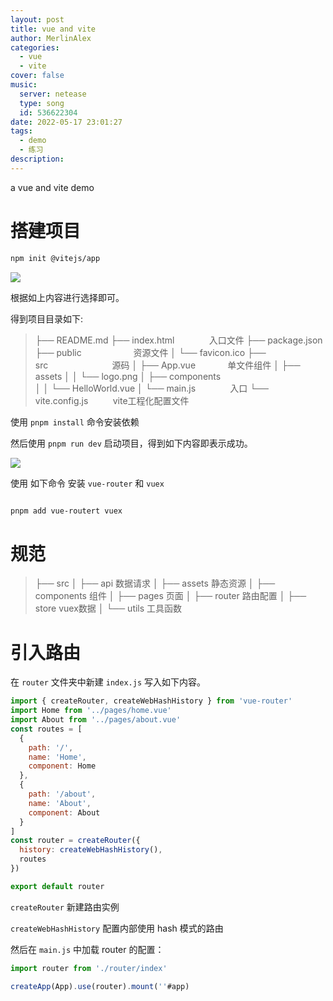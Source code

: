 ```yaml
---
layout: post
title: vue and vite
author: MerlinAlex
categories:
  - vue
  - vite
cover: false
music:
  server: netease
  type: song
  id: 536622304
date: 2022-05-17 23:01:27
tags:
  - demo
  - 练习
description:
---
```


a vue and vite demo

<!-- more -->

# 搭建项目

```sh
npm init @vitejs/app
```

![](https://i0.hdslb.com/bfs/album/793202ec201d478175027f74567c3f65e57342db.png)

根据如上内容进行选择即可。

得到项目目录如下:

> ├── README.md
> ├── index.html&nbsp;&nbsp;&nbsp;&nbsp;&nbsp;&nbsp;&nbsp;&nbsp;&nbsp;&nbsp;&nbsp;&nbsp;&nbsp;&nbsp;入口文件
> ├── package.json
> ├── public&nbsp;&nbsp;&nbsp;&nbsp;&nbsp;&nbsp;&nbsp;&nbsp;&nbsp;&nbsp;&nbsp;&nbsp;&nbsp;&nbsp;&nbsp;&nbsp;&nbsp;&nbsp;&nbsp;&nbsp;&nbsp;资源文件
> │   └── favicon.ico
> ├── src&nbsp;&nbsp;&nbsp;&nbsp;&nbsp;&nbsp;&nbsp;&nbsp;&nbsp;&nbsp;&nbsp;&nbsp;&nbsp;&nbsp;&nbsp;&nbsp;&nbsp;&nbsp;&nbsp;&nbsp;&nbsp;&nbsp;&nbsp;&nbsp;&nbsp;&nbsp;源码
> │   ├── App.vue&nbsp;&nbsp;&nbsp;&nbsp;&nbsp;&nbsp;&nbsp;&nbsp;&nbsp;&nbsp;&nbsp;&nbsp;&nbsp;单文件组件
> │   ├── assets
> │   │   └── logo.png
> │   ├── components   
> │   │   └── HelloWorld.vue
> │   └── main.js&nbsp;&nbsp;&nbsp;&nbsp;&nbsp;&nbsp;&nbsp;&nbsp;&nbsp;&nbsp;&nbsp;&nbsp;&nbsp;&nbsp;入口
> └── vite.config.js&nbsp;&nbsp;&nbsp;&nbsp;&nbsp;&nbsp;&nbsp;&nbsp;&nbsp;&nbsp;vite工程化配置文件

使用 `pnpm install` 命令安装依赖

然后使用 `pnpm run dev` 启动项目，得到如下内容即表示成功。

![](https://i0.hdslb.com/bfs/album/66da74eda5c403a90064ad7bd1272eef2e7ab323.png)

使用 如下命令 安装 `vue-router` 和  `vuex`

```sh

pnpm add vue-routert vuex
```

# 规范

> ├── src
> │ ├── api 数据请求
> │ ├── assets 静态资源
> │ ├── components 组件
> │ ├── pages 页面
> │ ├── router 路由配置
> │ ├── store vuex数据
> │ └── utils 工具函数

# 引入路由

在 `router` 文件夹中新建 `index.js` 写入如下内容。

```js
import { createRouter, createWebHashHistory } from 'vue-router' 
import Home from '../pages/home.vue' 
import About from '../pages/about.vue' 
const routes = [ 
  { 
    path: '/', 
    name: 'Home', 
    component: Home 
  }, 
  { 
    path: '/about', 
    name: 'About', 
    component: About 
  } 
] 
const router = createRouter({ 
  history: createWebHashHistory(), 
  routes 
}) 

export default router
```

`createRouter` 新建路由实例

`createWebHashHistory` 配置内部使用 hash 模式的路由

然后在 `main.js` 中加载 router 的配置：

```js
import router from './router/index'

createApp(App).use(router).mount(''#app)
```
